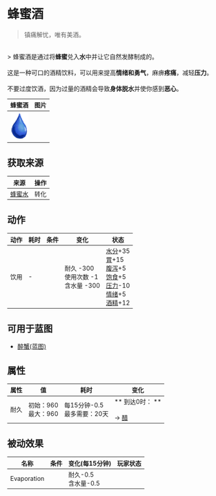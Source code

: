 # 蜂蜜酒  
> 镇痛解忧，唯有美酒。  
<br>  
> 蜂蜜酒是通过将<b>蜂蜜</b>兑入<b>水</b>中并让它自然发酵制成的。<br><br>这是一种可口的酒精饮料，可以用来提高<b>情绪和勇气</b>，麻痹<b>疼痛</b>，减轻<b>压力</b>。<br><br>不要过度饮酒，因为过量的酒精会导致<b>身体脱水</b>并使你感到<b>恶心</b>。  
  
  蜂蜜酒  |   图片   
 ----  |  ----:   
   |  <img decoding="async" src="Sprite/Thirst.png" href="a.md" style="max-width:300px;max-height:300px;">   
  
## 获取来源  
来源  |  操作  
----  |  ----  
[蜂蜜水](LQ_HoneyWater.md)  |  转化  
## 动作  
动作  |  耗时  |  条件  |  变化  |  状态  
----  |  ----  |  ----  |  ----  |  ----  
饮用<br>  |  -  |    |  耐久  -300<br>使用次数  -1<br>含水量  -300  |  [水分](Hydration.md)+35<br>[胃](Stomach.md)+15<br>[腹泻](Diarrhoea.md)+5<br>[饱食](Satiation.md)+5<br>[压力](Stress.md)-10<br>[情绪](Morale.md)+5<br>[酒精](Alcohol.md)+12  
## 可用于蓝图  
- [醉蟹(蓝图)](Bp_DrunkenCrab.md)  
  
  
## 属性   
属性  |  值  |  耗时  |  变化  
----  |  ----  |  ----  |  ----  
耐久  |  初始：960<br>最大：960  |  每15分钟-0.5<br>最多需要：20天  |  ** 到达0时： **<br><br>→ [醋](LQ_Vinegar.md)  
## 被动效果  
名称  |  条件  |  变化(每15分钟)  |  玩家状态  
----  |  ----  |  ----  |  ----  
Evaporation  |    |  耐久-0.5<br>含水量-0.5  |    
